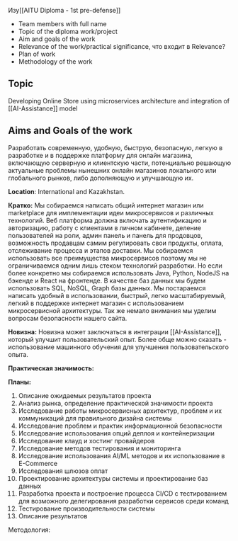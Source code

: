 Изу[[AITU Diploma - 1st pre-defense]]

- Team members with full name
- Topic of the diploma work/project
- Aim and goals of the work
- Relevance of the work/practical significance, что входит в Relevance?
- Plan of work
- Methodology of the work

## Topic
Developing Online Store using microservices architecture and integration of [[AI-Assistance]] model
## Aims and Goals of the work

Разработать современную, удобную, быструю, безопасную, легкую в разработке и в поддержке платформу для онлайн магазина, включающую серверную и клиентскую части, потенциально решающую актуальные проблемы нынешних онлайн магазинов локального или глобального рынков, либо дополняющую и улучшающую их. 

**Location**: International and Kazakhstan.

**Кратко:** Мы собираемся написать общий интернет магазин или marketplace для имплементации идеи микросервисов и различных технологий. Веб платформа должна включать аутентификацию и авторизацию, работу с клиентами в личном кабинете, деление пользователей на роли, админ панель и панель для продовцов, возможность продавцам самим регулировать свои продукты, оплата, отслеживание процесса и этапов доставки. Мы собираемся использовать все преимущества микросервисов поэтому мы не ограничиваемся одним лишь стеком технологий разработки. Но если более конкретно мы собираемся использовать Java, Python, NodeJS на бэкенде и React на фронтенде. В качестве баз данных мы будем использовать SQL, NoSQL, Graph базы данных. Мы постараемся написать удобный в использовании, быстрый, легко масштабируемый, легкий в поддержке интернет магазин с использованием микросервисной архитектуры. Так же немало внимания мы уделим вопросам безопасности нашего сайта.

**Новизна:** Новизна может заключаться в интеграции [[AI-Assistance]], который улучшит пользовательский опыт. Более обще можно сказать - использование машинного обучения для улучшения пользовательского опыта.

**Практическая значимость:** 


**Планы:**
1. Описание ожидаемых результатов проекта
2. Анализ рынка, определение практической значимости проекта
3. Исследование работы микросервисных архитектур, проблем и их коммуникаций для правильного дизайна системы
4. Исследование проблем и практик информационной безопасности
5. Исследование использования опций деплоя и контейнеризации 
6. Исследование клауд и хостинг провайдеров
7. Исследование методов тестирования и мониторинга
8. Исследование использования AI/ML методов и их использование в E-Commerce
9. Исследования шлюзов оплат
10. Проектирование архитектуры системы и проектирование баз данных
11. Разработка проекта и построение процесса CI/CD с тестированием для возможного делегирования разработки сервисов среди команд
12. Тестирование производительности системы
13. Описание результатов


Методология: